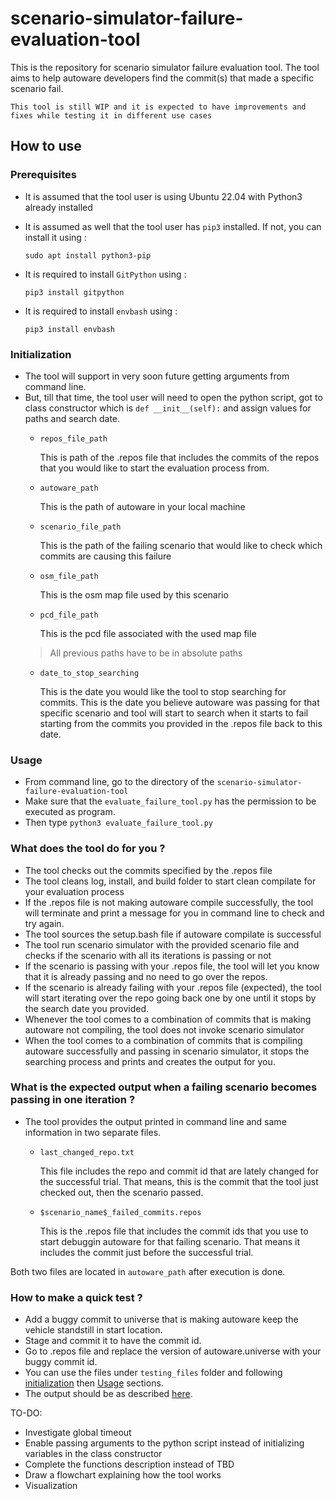 # scenario-simulator-failure-evaluation-tool
This is the repository for scenario simulator failure evaluation tool. The tool aims to help autoware developers find the commit(s) that made a specific scenario fail.


~~~
This tool is still WIP and it is expected to have improvements and fixes while testing it in different use cases
~~~

## How to use 
### Prerequisites
- It is assumed that the tool user is using Ubuntu 22.04 with Python3 already installed
- It is assumed as well that the tool user has `pip3` installed. If not, you can install it using : 

    `sudo apt install python3-pip`
- It is required to install `GitPython` using :

    `pip3 install gitpython`
- It is required to install `envbash` using :

    `pip3 install envbash`

### Initialization
- The tool will support in very soon future getting arguments from command line.
- But, till that time, the tool user will need to open the python script, got to class constructor which is `def __init__(self):` and assign values for paths and search date.
    -  `repos_file_path`
    
        This is path of the .repos file that includes the commits of the repos that you would like to start the evaluation process from.
    - `autoware_path`

        This is the path of autoware in your local machine
    - `scenario_file_path` 

        This is the path of the failing scenario that would like to check which commits are causing this failure
    - `osm_file_path`

        This is the osm map file used by this scenario
    - `pcd_file_path`

        This is the pcd file associated with the used map file
    > All previous paths have to be in absolute paths
    - `date_to_stop_searching`

        This is the date you would like the tool to stop searching for commits. This is the date you believe autoware was passing for that specific scenario and tool will start to search when it starts to fail starting from the commits you provided in the .repos file back to this date.

### Usage
- From command line, go to the directory of the `scenario-simulator-failure-evaluation-tool`
- Make sure that the `evaluate_failure_tool.py` has the permission to be executed as program.
- Then type `python3 evaluate_failure_tool.py`

### What does the tool do for you ?
- The tool checks out the commits specified by the .repos file
- The tool cleans log, install, and build folder to start clean compilate for your evaluation process
- If the .repos file is not making autoware compile successfully, the tool will terminate and print a message for you in command line to check and try again.
- The tool sources the setup.bash file if autoware compilate is successful
- The tool run scenario simulator with the provided scenario file and checks if the scenario with all its iterations is passing or not
- If the scenario is passing with your .repos file, the tool will let you know that it is already passing and no need to go over the repos.
- If the scenario is already failing with your .repos file (expected), the tool will start iterating over the repo going back one by one until it stops by the search date you provided.
- Whenever the tool comes to a combination of commits that is making autoware not compiling, the tool does not invoke scenario simulator
- When the tool comes to a combination of commits that is compiling autoware successfully and passing in scenario simulator, it stops the searching process and prints and creates the output for you.

### What is the expected output when a failing scenario becomes passing in one iteration ?
- The tool provides the output printed in command line and same information in two separate files.
  - `last_changed_repo.txt`

    This file includes the repo and commit id that are lately changed for the successful trial. That means, this is the commit that the tool just checked out, then the scenario passed.
  - `$scenario_name$_failed_commits.repos`
  
    This is the .repos file that includes the commit ids that you use to start debuggin autoware for that failing scenario. That means it includes the commit just before the successful trial.

Both two files are located in `autoware_path` after execution is done.

### How to make a quick test ? 
- Add a buggy commit to universe that is making autoware keep the vehicle standstill in start location.
- Stage and commit it to have the commit id.
- Go to .repos file and replace the version of autoware.universe with your buggy commit id.
- You can use the files under `testing_files` folder and following [initialization](#initialization) then [Usage](#usage) sections.
- The output should be as described [here](#what-is-the-expected-output-when-a-failing-scenario-becomes-passing-in-one-iteration).

TO-DO:
- Investigate global timeout
- Enable passing arguments to the python script instead of initializing variables in the class constructor
- Complete the functions description instead of TBD
- Draw a flowchart explaining how the tool works
- Visualization

